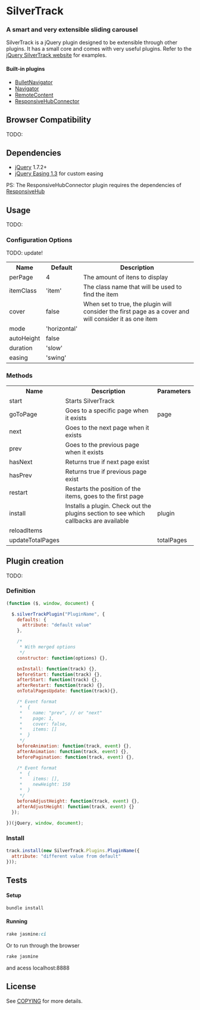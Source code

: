 # SilverTrack
### A smart and very extensible sliding carousel

SilverTrack is a jQuery plugin designed to be extensible through other plugins. It has a small core and comes with very useful plugins.
Refer to the [jQuery SilverTrack website](http://tulios.github.com/jquery.silver_track/) for examples.

#### Built-in plugins
  * [BulletNavigator](https://github.com/tulios/jquery.silver_track/blob/master/src/plugins/jquery.silver_track.bullet_navigator.js)
  * [Navigator](https://github.com/tulios/jquery.silver_track/blob/master/src/plugins/jquery.silver_track.navigator.js)
  * [RemoteContent](https://github.com/tulios/jquery.silver_track/blob/master/src/plugins/jquery.silver_track.remote_content.js)
  * [ResponsiveHubConnector](https://github.com/tulios/jquery.silver_track/blob/master/src/plugins/jquery.silver_track.responsive_hub_connector.js)

## Browser Compatibility

TODO:

## Dependencies

* [jQuery](http://jquery.com) 1.7.2+
* [jQuery Easing 1.3](http://gsgd.co.uk/sandbox/jquery/easing/) for custom easing

PS: The ResponsiveHubConnector plugin requires the dependencies of [ResponsiveHub](https://github.com/globocom/responsive-hub)

## Usage

TODO:

### Configuration Options

TODO: update!

<table>
  <tr>
    <th>Name</th>
    <th>Default</th>
    <th>Description</th>
  </tr>
  <tr>
    <td>perPage</td>
    <td>4</td>
    <td>The amount of itens to display</td>
  </tr>
  <tr>
    <td>itemClass</td>
    <td>'item'</td>
    <td>The class name that will be used to find the item</td>
  </tr>
  <tr>
    <td>cover</td>
    <td>false</td>
    <td>When set to true, the plugin will consider the first page as a cover and will consider it as one item</td>
  </tr>
  <tr>
    <td>mode</td>
    <td>'horizontal'</td>
    <td></td>
  </tr>
  <tr>
    <td>autoHeight</td>
    <td>false</td>
    <td></td>
  </tr>
  <tr>
    <td>duration</td>
    <td>'slow'</td>
    <td></td>
  </tr>
  <tr>
    <td>easing</td>
    <td>'swing'</td>
    <td></td>
  </tr>
</table>

### Methods

<table>
  <tr>
    <th>Name</th>
    <th>Description</th>
    <th>Parameters</th>
  </tr>
  <tr>
    <td>start</td>
    <td>Starts SilverTrack</td>
    <td></td>
  </tr>
  <tr>
    <td>goToPage</td>
    <td>Goes to a specific page when it exists</td>
    <td>page</td>
  </tr>
  <tr>
    <td>next</td>
    <td>Goes to the next page when it exists</td>
    <td></td>
  </tr>
  <tr>
    <td>prev</td>
    <td>Goes to the previous page when it exists</td>
    <td></td>
  </tr>
  <tr>
    <td>hasNext</td>
    <td>Returns true if next page exist</td>
    <td></td>
  </tr>
  <tr>
    <td>hasPrev</td>
    <td>Returns true if previous page exist</td>
    <td></td>
  </tr>
  <tr>
    <td>restart</td>
    <td>Restarts the position of the items, goes to the first page</td>
    <td></td>
  </tr>
  <tr>
    <td>install</td>
    <td>Installs a plugin. Check out the plugins section to see which callbacks are available</td>
    <td>plugin</td>
  </tr>
  <tr>
    <td>reloadItems</td>
    <td></td>
    <td></td>
  </tr>
  <tr>
    <td>updateTotalPages</td>
    <td></td>
    <td>totalPages</td>
  </tr>
</table>

## Plugin creation

TODO:

### Definition

```js
(function ($, window, document) {

  $.silverTrackPlugin("PluginName", {
    defaults: {
      attribute: "default value"
    },

    /*
     * With merged options
     */
    constructor: function(options) {},

    onInstall: function(track) {},
    beforeStart: function(track) {},
    afterStart: function(track) {},
    afterRestart: function(track) {},
    onTotalPagesUpdate: function(track){},

    /* Event format
     *  {
     *    name: "prev", // or "next"
     *    page: 1,
     *    cover: false,
     *    items: []
     *  }
     */
    beforeAnimation: function(track, event) {},
    afterAnimation: function(track, event) {},
    beforePagination: function(track, event) {},

    /* Event format
     *  {
     *    items: [],
     *    newHeight: 150
     *  }
     */
    beforeAdjustHeight: function(track, event) {},
    afterAdjustHeight: function(track, event) {}
  });

})(jQuery, window, document);
```

### Install

```js
track.install(new SilverTrack.Plugins.PluginName({
  attribute: "different value from default"
}));

```

## Tests

#### Setup

```ruby
bundle install
```

#### Running

```ruby
rake jasmine:ci
```

Or to run through the browser

```ruby
rake jasmine
```

and acess localhost:8888

## License

See [COPYING](https://github.com/tulios/jquery.silver_track/blob/master/COPYING) for more details.
